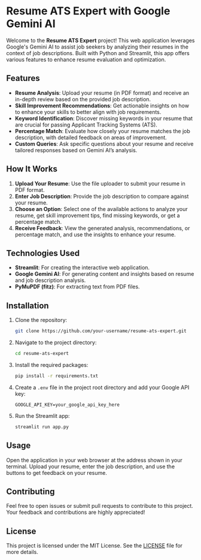 # Resume ATS Expert with Google Gemini AI

Welcome to the **Resume ATS Expert** project! This web application leverages Google's Gemini AI to assist job seekers by analyzing their resumes in the context of job descriptions. Built with Python and Streamlit, this app offers various features to enhance resume evaluation and optimization.

## Features

- **Resume Analysis**: Upload your resume (in PDF format) and receive an in-depth review based on the provided job description.
- **Skill Improvement Recommendations**: Get actionable insights on how to enhance your skills to better align with job requirements.
- **Keyword Identification**: Discover missing keywords in your resume that are crucial for passing Applicant Tracking Systems (ATS).
- **Percentage Match**: Evaluate how closely your resume matches the job description, with detailed feedback on areas of improvement.
- **Custom Queries**: Ask specific questions about your resume and receive tailored responses based on Gemini AI’s analysis.

## How It Works

1. **Upload Your Resume**: Use the file uploader to submit your resume in PDF format.
2. **Enter Job Description**: Provide the job description to compare against your resume.
3. **Choose an Option**: Select one of the available actions to analyze your resume, get skill improvement tips, find missing keywords, or get a percentage match.
4. **Receive Feedback**: View the generated analysis, recommendations, or percentage match, and use the insights to enhance your resume.

## Technologies Used

- **Streamlit**: For creating the interactive web application.
- **Google Gemini AI**: For generating content and insights based on resume and job description analysis.
- **PyMuPDF (fitz)**: For extracting text from PDF files.

## Installation

1. Clone the repository:

    ```bash
    git clone https://github.com/your-username/resume-ats-expert.git
    ```

2. Navigate to the project directory:

    ```bash
    cd resume-ats-expert
    ```

3. Install the required packages:

    ```bash
    pip install -r requirements.txt
    ```

4. Create a `.env` file in the project root directory and add your Google API key:

    ```plaintext
    GOOGLE_API_KEY=your_google_api_key_here
    ```

5. Run the Streamlit app:

    ```bash
    streamlit run app.py
    ```

## Usage

Open the application in your web browser at the address shown in your terminal. Upload your resume, enter the job description, and use the buttons to get feedback on your resume.

## Contributing

Feel free to open issues or submit pull requests to contribute to this project. Your feedback and contributions are highly appreciated!

## License

This project is licensed under the MIT License. See the [LICENSE](LICENSE) file for more details.
